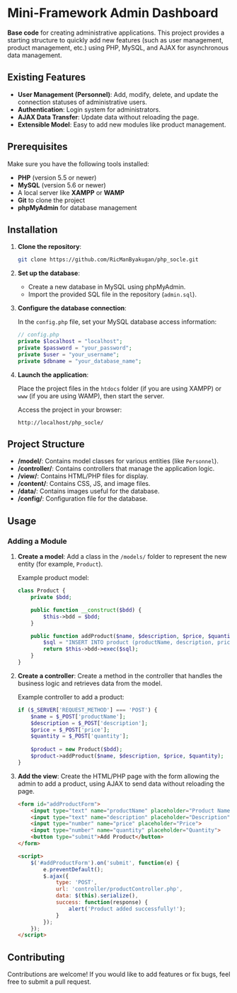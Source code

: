 # Mini-Framework Admin Dashboard

**Base code** for creating administrative applications. This project provides a starting structure to quickly add new features (such as user management, product management, etc.) using PHP, MySQL, and AJAX for asynchronous data management.

## Existing Features

- **User Management (Personnel)**: Add, modify, delete, and update the connection statuses of administrative users.
- **Authentication**: Login system for administrators.
- **AJAX Data Transfer**: Update data without reloading the page.
- **Extensible Model**: Easy to add new modules like product management.

## Prerequisites

Make sure you have the following tools installed:

- **PHP** (version 5.5 or newer)
- **MySQL** (version 5.6 or newer)
- A local server like **XAMPP** or **WAMP**
- **Git** to clone the project
- **phpMyAdmin** for database management

## Installation

1. **Clone the repository**:

   ```bash
   git clone https://github.com/RicManByakugan/php_socle.git
   ```

2. **Set up the database**:

   - Create a new database in MySQL using phpMyAdmin.
   - Import the provided SQL file in the repository (`admin.sql`). 

3. **Configure the database connection**:

   In the `config.php` file, set your MySQL database access information:

   ```php
   // config.php
   private $localhost = "localhost";
   private $password = "your_password";
   private $user = "your_username";
   private $dbname = "your_database_name";
   ```

4. **Launch the application**:

   Place the project files in the `htdocs` folder (if you are using XAMPP) or `www` (if you are using WAMP), then start the server.

   Access the project in your browser:

   ```
   http://localhost/php_socle/
   ```

## Project Structure

- **/model/**: Contains model classes for various entities (like `Personnel`).
- **/controller/**: Contains controllers that manage the application logic.
- **/view/**: Contains HTML/PHP files for display.
- **/content/**: Contains CSS, JS, and image files.
- **/data/**: Contains images useful for the database.
- **/config/**: Configuration file for the database.

## Usage

### Adding a Module

1. **Create a model**:
   Add a class in the `/models/` folder to represent the new entity (for example, `Product`).
   
   Example product model:

   ```php
   class Product {
       private $bdd;

       public function __construct($bdd) {
           $this->bdd = $bdd;
       }

       public function addProduct($name, $description, $price, $quantity) {
           $sql = "INSERT INTO product (productName, description, price, quantity) VALUES ('$name', '$description', $price, $quantity)";
           return $this->bdd->exec($sql);
       }
   }
   ```

2. **Create a controller**:
   Create a method in the controller that handles the business logic and retrieves data from the model.

   Example controller to add a product:

   ```php
   if ($_SERVER['REQUEST_METHOD'] === 'POST') {
       $name = $_POST['productName'];
       $description = $_POST['description'];
       $price = $_POST['price'];
       $quantity = $_POST['quantity'];
       
       $product = new Product($bdd);
       $product->addProduct($name, $description, $price, $quantity);
   }
   ```

3. **Add the view**:
   Create the HTML/PHP page with the form allowing the admin to add a product, using AJAX to send data without reloading the page.

   ```html
   <form id="addProductForm">
       <input type="text" name="productName" placeholder="Product Name">
       <input type="text" name="description" placeholder="Description">
       <input type="number" name="price" placeholder="Price">
       <input type="number" name="quantity" placeholder="Quantity">
       <button type="submit">Add Product</button>
   </form>

   <script>
       $('#addProductForm').on('submit', function(e) {
           e.preventDefault();
           $.ajax({
               type: 'POST',
               url: 'controller/productController.php',
               data: $(this).serialize(),
               success: function(response) {
                   alert('Product added successfully!');
               }
           });
       });
   </script>
   ```

## Contributing

Contributions are welcome! If you would like to add features or fix bugs, feel free to submit a pull request.